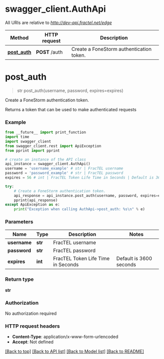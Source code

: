 # swagger_client.AuthApi

All URIs are relative to *http://dev-api.fractel.net/edge*

Method | HTTP request | Description
------------- | ------------- | -------------
[**post_auth**](AuthApi.md#post_auth) | **POST** /auth | Create a FoneStorm authentication token.


# **post_auth**
> str post_auth(username, password, expires=expires)

Create a FoneStorm authentication token.

Returns a token that can be used to make authenticated requests

### Example 
```python
from __future__ import print_function
import time
import swagger_client
from swagger_client.rest import ApiException
from pprint import pprint

# create an instance of the API class
api_instance = swagger_client.AuthApi()
username = 'username_example' # str | FracTEL username
password = 'password_example' # str | FracTEL password
expires = 56 # int | FracTEL Token Life Time in Seconds | Default is 3600 seconds | Maximum is 24 hours (optional)

try: 
    # Create a FoneStorm authentication token.
    api_response = api_instance.post_auth(username, password, expires=expires)
    pprint(api_response)
except ApiException as e:
    print("Exception when calling AuthApi->post_auth: %s\n" % e)
```

### Parameters

Name | Type | Description  | Notes
------------- | ------------- | ------------- | -------------
 **username** | **str**| FracTEL username | 
 **password** | **str**| FracTEL password | 
 **expires** | **int**| FracTEL Token Life Time in Seconds | Default is 3600 seconds | Maximum is 24 hours | [optional] 

### Return type

**str**

### Authorization

No authorization required

### HTTP request headers

 - **Content-Type**: application/x-www-form-urlencoded
 - **Accept**: Not defined

[[Back to top]](#) [[Back to API list]](../README.md#documentation-for-api-endpoints) [[Back to Model list]](../README.md#documentation-for-models) [[Back to README]](../README.md)

